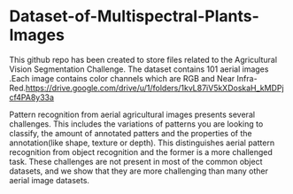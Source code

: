 # Dataset-of-Multispectral-Plants-Images
This github repo has been created to store files related to the Agricultural Vision Segmentation Challenge. The dataset contains 101 aerial images .Each image contains color channels which are RGB and Near Infra-Red.https://drive.google.com/drive/u/1/folders/1kvL87iV5kXDoskaH_kMDPjcf4PA8y33a

Pattern recognition from aerial agricultural images presents several challenges. This includes the variations of patterns you are looking to classify, the amount of annotated patters and the properties of the annotation(like shape, texture or depth). This distinguishes aerial pattern recognition from object recognition and the former is a more challenged task. These challenges are not present in most of the common object datasets, and we show that they are more challenging than many other aerial image datasets.
